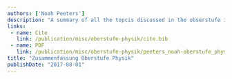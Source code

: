 ```yaml
---
authors: ['Noah Peeters']
description: "A summary of all the topcis discussed in the obserstufe in physics."
links:
 - name: Cite
   link: /publication/misc/oberstufe-physik/cite.bib
 - name: PDF
   link: /publication/misc/oberstufe-physik/peeters_noah-oberstufe_physik.pdf
title: "Zusammenfassung Oberstufe Physik"
publishDate: "2017-08-01"
---
```

